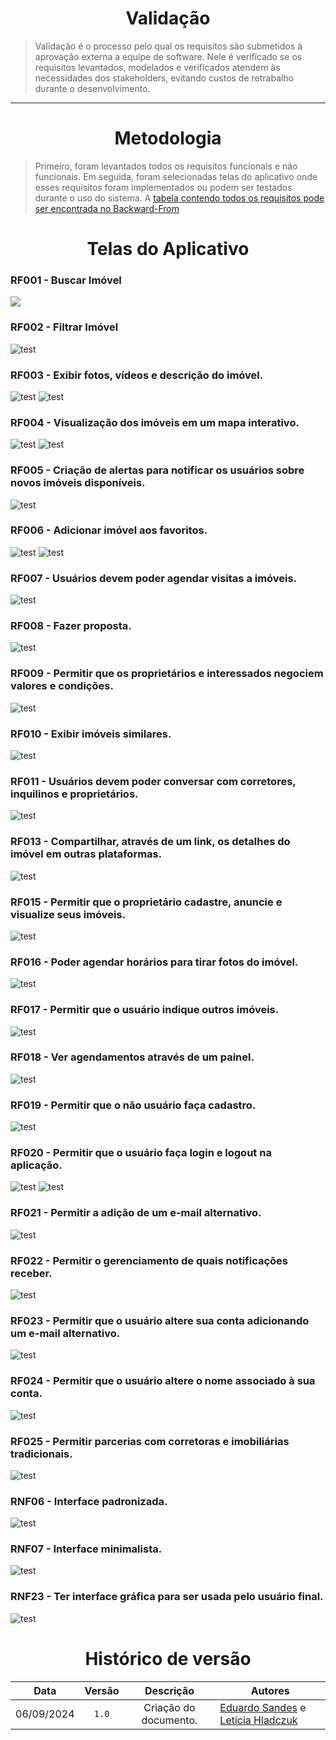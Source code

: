 <center>

# Validação

</center>

> Validação é o processo pelo qual os requisitos são submetidos à aprovação externa a equipe de software. Nele é verificado se os requisitos levantados, modelados e verificados atendem às necessidades dos stakeholders, evitando custos de retrabalho durante o desenvolvimento.

---
<center>

# Metodologia

</center>

> Primeiro, foram  levantados todos os requisitos funcionais e não funcionais. Em seguida, foram selecionadas telas do aplicativo onde esses requisitos foram implementados ou podem ser testados durante o uso do sistema.
> A [tabela contendo todos os requisitos pode ser encontrada no Backward-From](./backward.md#requisitos-funcionais)

<center>

# Telas do Aplicativo

</center>

### RF001 - Buscar Imóvel
<img src="https://github.com/Hunter104/requisitos-quintoandar-2024.1/raw/main/docs/assets/RF001.png"/>

### RF002 - Filtrar Imóvel
![test](/docs/assets/RF002.png)

### RF003 - Exibir fotos, vídeos e descrição do imóvel.
![test](/docs/assets/RF003-1.png)
![test](/docs/assets/RF003-2.png)

### RF004 - Visualização dos imóveis em um mapa interativo.
![test](/docs/assets/RF004-1.png)
![test](/docs/assets/RF004-2.png)

### RF005 - Criação de alertas para notificar os usuários sobre novos imóveis disponíveis.
![test](/docs/assets/RF005.png)

### RF006 - Adicionar imóvel aos favoritos.
![test](/docs/assets/RF006-2.png)
![test](/docs/assets/RF006-1.png)

### RF007 - Usuários devem poder agendar visitas a imóveis. 
![test](/docs/assets/RF007.jpg)

### RF008 - Fazer proposta.
![test](/docs/assets/RF008.png)

### RF009 - Permitir que os proprietários e interessados negociem valores e condições.
![test](/docs/assets/RF009.png)

### RF010 - Exibir imóveis similares.
![test](/docs/assets/RF010.png)

### RF011 - Usuários devem poder conversar com corretores, inquilinos e proprietários.
![test](/docs/assets/RF011.png)

### RF013 - Compartilhar, através de um link, os detalhes do imóvel em outras plataformas.
![test](/docs/assets/RF013.png)

### RF015 - Permitir que o proprietário cadastre, anuncie e visualize seus imóveis.
![test](/docs/assets/RF015.png)

### RF016 - Poder agendar horários para tirar fotos do imóvel.
![test](/docs/assets/RF016.png)

### RF017 - Permitir que o usuário indique outros imóveis.
![test](/docs/assets/RF017.png)

### RF018 - Ver agendamentos através de um painel.
![test](/docs/assets/RF018.png)

### RF019 - Permitir que o não usuário faça cadastro.
![test](/docs/assets/RF019.png)

### RF020 - Permitir que o usuário faça login e logout na aplicação.
![test](/docs/assets/RF020-1.png)
![test](/docs/assets/RF020-2.png)

### RF021 - Permitir a adição de um e-mail alternativo.
![test](/docs/assets/RF021.png)

### RF022 - Permitir o gerenciamento de quais notificações receber.
![test](/docs/assets/RF022.png)

### RF023 - Permitir que o usuário altere sua conta adicionando um e-mail alternativo.
![test](/docs/assets/RF021.png)

### RF024 - Permitir que o usuário altere o nome associado à sua conta.
![test](/docs/assets/RF024.png)

### RF025 - Permitir parcerias com corretoras e imobiliárias tradicionais.
![test](/docs/assets/RF025.png)

### RNF06 - Interface padronizada.
![test](/docs/assets/RNF007.png)

### RNF07 - Interface minimalista.
![test](/docs/assets/RNF006.png)

### RNF23 - Ter interface gráfica para ser usada pelo usuário final.
![test](/docs/assets/RNF007.png)


<center>

# Histórico de versão

</center>

<div style="margin: 0 auto; width: fit-content;">

|    Data    | Versão |       Descrição       | Autores                                          |
|:----------:|:------:|:---------------------:|--------------------------------------------------|
| 06/09/2024 | `1.0`  | Criação do documento. | [Eduardo Sandes](https://github.com/DiceRunner714) e [Letícia Hladczuk](https://github.com/HladczukLe)|

</div>